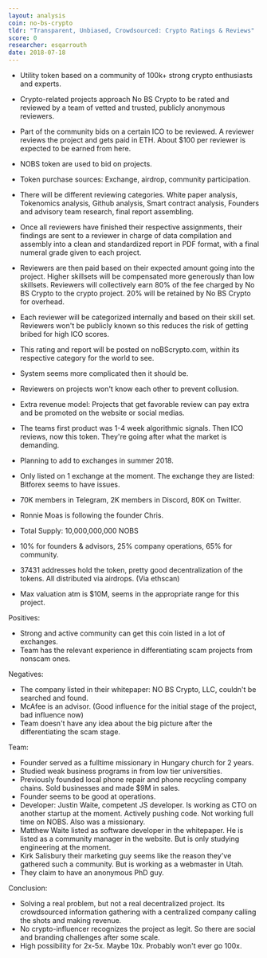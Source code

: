 ```yaml
---
layout: analysis
coin: no-bs-crypto
tldr: "Transparent, Unbiased, Crowdsourced: Crypto Ratings & Reviews"
score: 0
researcher: esqarrouth
date: 2018-07-18
---
```


- Utility token based on a community of 100k+ strong crypto enthusiasts and experts. 
- Crypto-related projects approach No BS Crypto to be rated and reviewed by a team of vetted and trusted, publicly anonymous reviewers.
- Part of the community bids on a certain ICO to be reviewed. A reviewer reviews the project and gets paid in ETH. About $100 per reviewer is expected to be earned from here.
- NOBS token are used to bid on projects. 
- Token purchase sources: Exchange, airdrop, community participation.
- There will be different reviewing categories. White paper analysis, Tokenomics analysis, Github analysis, Smart contract analysis, Founders and advisory team research, final report assembling.
- Once all reviewers have finished their respective assignments, their findings are sent to a reviewer in charge of data compilation and assembly into a clean and standardized report in PDF format, with a final numeral grade given to each project. 
- Reviewers are then paid based on their expected amount going into the project. Higher skillsets will be compensated more generously than low skillsets. Reviewers will collectively earn 80% of the fee charged by No BS Crypto to the crypto project. 20% will be retained by No BS Crypto for overhead.
- Each reviewer will be categorized internally and based on their skill set. Reviewers won't be publicly known so this reduces the risk of getting bribed for high ICO scores.
- This rating and report will be posted on noBScrypto.com, within its respective category for the world to see.
- System seems more complicated then it should be.
- Reviewers on projects won't know each other to prevent collusion.
- Extra revenue model: Projects that get favorable review can pay extra and be promoted on the website or social medias.
- The teams first product was 1-4 week algorithmic signals. Then ICO reviews, now this token. They're going after what the market is demanding.
- Planning to add to exchanges in summer 2018.
- Only listed on 1 exchange at the moment. The exchange they are listed: Bitforex seems to have issues.

- 70K members in Telegram, 2K members in Discord, 80K on Twitter.
- Ronnie Moas is following the founder Chris.

- Total Supply:        10,000,000,000 NOBS
- 10% for founders & advisors, 25% company operations, 65% for community. 
- 37431 addresses hold the token, pretty good decentralization of the tokens. All distributed via airdrops. (Via ethscan)
- Max valuation atm is $10M, seems in the appropriate range for this project. 

Positives:

- Strong and active community can get this coin listed in a lot of exchanges. 
- Team has the relevant experience in differentiating scam projects from nonscam ones.

Negatives:

- The company listed in their whitepaper: NO BS Crypto, LLC, couldn't be searched and found. 
- McAfee is an advisor. (Good influence for the initial stage of the project, bad influence now)
- Team doesn't have any idea about the big picture after the differentiating the scam stage. 

Team:

- Founder served as a fulltime missionary in Hungary church for 2 years.
- Studied weak business programs in from low tier universities. 
- Previously founded local phone repair and phone recycling company chains. Sold businesses and made $9M in sales.
- Founder seems to be good at operations. 
- Developer: Justin Waite, competent JS developer. Is working as CTO on another startup at the moment. Actively pushing code. Not working full time on NOBS. Also was a missionary. 
- Matthew Waite listed as software developer in the whitepaper. He is listed as a community manager in the website. But is only studying engineering at the moment.
- Kirk Salisbury their marketing guy seems like the reason they've gathered such a community. But is working as a webmaster in Utah.
- They claim to have an anonymous PhD guy.

Conclusion:

- Solving a real problem, but not a real decentralized project. Its crowdsourced information gathering with a centralized company calling the shots and making revenue. 
- No crypto-influencer recognizes the project as legit. So there are social and branding challenges after some scale. 
- High possibility for 2x-5x. Maybe 10x. Probably won't ever go 100x. 

